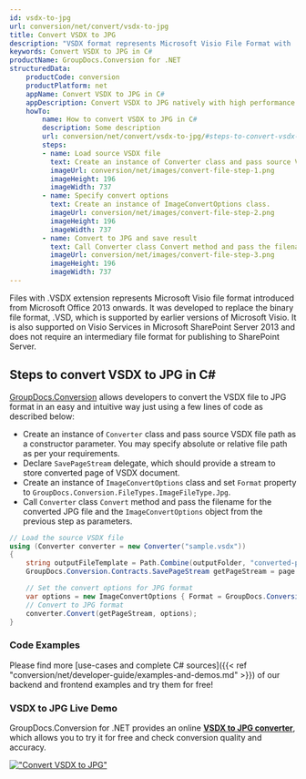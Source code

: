 ```yaml
---
id: vsdx-to-jpg
url: conversion/net/convert/vsdx-to-jpg
title: Convert VSDX to JPG
description: "VSDX format represents Microsoft Visio File Format with .vsdx extension. Learn how to convert VSDX to JPG file programmatically in C# language using GroupDocs.Conversion for .NET library."
keywords: Convert VSDX to JPG in C#
productName: GroupDocs.Conversion for .NET
structuredData:
    productCode: conversion
    productPlatform: net
    appName: Convert VSDX to JPG in C#
    appDescription: Convert VSDX to JPG natively with high performance using C# language and server side GroupDocs.Conversion for .NET APIs, without the use of any software like Microsoft or Open Office.
    howTo:
        name: How to convert VSDX to JPG in C# 
        description: Some description
        url: conversion/net/convert/vsdx-to-jpg/#steps-to-convert-vsdx-to-jpg-in-c
        steps:
        - name: Load source VSDX file 
          text: Create an instance of Converter class and pass source VSDX file path as a constructor parameter. You may specify absolute or relative file path as per your requirements. 
          imageUrl: conversion/net/images/convert-file-step-1.png
          imageHeight: 196
          imageWidth: 737
        - name: Specify convert options 
          text: Create an instance of ImageConvertOptions class.
          imageUrl: conversion/net/images/convert-file-step-2.png
          imageHeight: 196
          imageWidth: 737
        - name: Convert to JPG and save result 
          text: Call Converter class Convert method and pass the filename for the converted HTML file and the ImageConvertOptions object from the previous step as parameters.
          imageUrl: conversion/net/images/convert-file-step-3.png
          imageHeight: 196
          imageWidth: 737
---
```


Files with .VSDX extension represents Microsoft Visio file format introduced from Microsoft Office 2013 onwards. It was developed to replace the binary file format, .VSD, which is supported by earlier versions of Microsoft Visio. It is also supported on Visio Services in Microsoft SharePoint Server 2013 and does not require an intermediary file format for publishing to SharePoint Server.

## Steps to convert VSDX to JPG in C#

[GroupDocs.Conversion](https://products.groupdocs.com/conversion/net) allows developers to convert the VSDX file to JPG format in an easy and intuitive way just using a few lines of code as described below:

* Create an instance of `Converter` class and pass source VSDX file path as a constructor parameter. You may specify absolute or relative file path as per your requirements. 
* Declare `SavePageStream` delegate, which should provide a stream to store converted page of VSDX document.
* Create an instance of `ImageConvertOptions` class and set `Format` property to `GroupDocs.Conversion.FileTypes.ImageFileType.Jpg`.
* Call `Converter` class `Convert` method and pass the filename for the converted JPG file and the `ImageConvertOptions` object from the previous step as parameters.

```csharp
// Load the source VSDX file
using (Converter converter = new Converter("sample.vsdx"))
{
    string outputFileTemplate = Path.Combine(outputFolder, "converted-page-{0}.jpg");
    GroupDocs.Conversion.Contracts.SavePageStream getPageStream = page => new FileStream(string.Format(outputFileTemplate, page), FileMode.Create);

    // Set the convert options for JPG format
    var options = new ImageConvertOptions { Format = GroupDocs.Conversion.FileTypes.ImageFileType.Jpg };   
    // Convert to JPG format
    converter.Convert(getPageStream, options);
}
```

### Code Examples

Please find more [use-cases and complete C# sources]({{< ref "conversion/net/developer-guide/examples-and-demos.md" >}}) of our backend and frontend examples and try them for free!

### VSDX to JPG Live Demo

GroupDocs.Conversion for .NET provides an online [**VSDX to JPG converter**](https://products.groupdocs.app/conversion/vsdx-to-jpg), which allows you to try it for free and check conversion quality and accuracy.

[!["Convert VSDX to JPG"](conversion/net/images/convert-to-jpg/convert-vsdx-to-jpg.png)](https://products.groupdocs.app/conversion/vsdx-to-jpg)